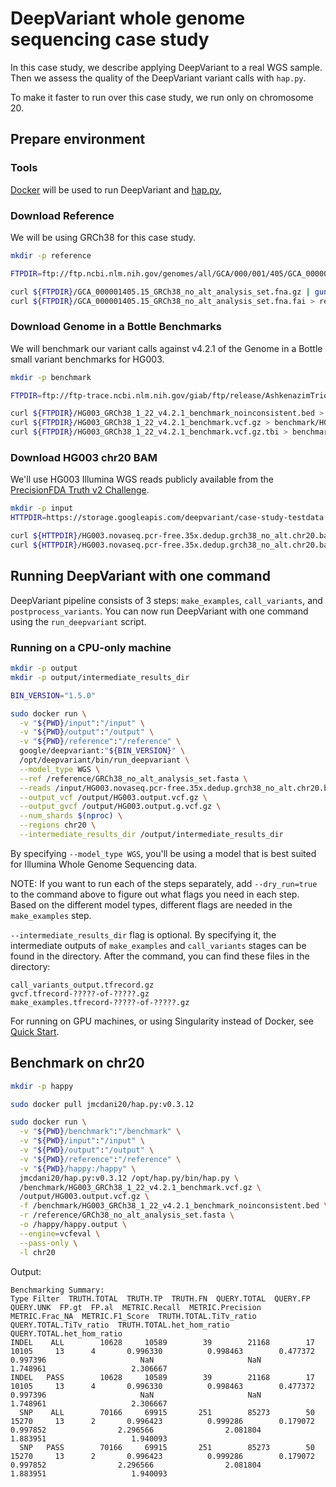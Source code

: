 # DeepVariant whole genome sequencing case study

In this case study, we describe applying DeepVariant to a real WGS sample.
Then we assess the quality of the DeepVariant variant calls with `hap.py`.

To make it faster to run over this case study, we run only on chromosome 20.


## Prepare environment

### Tools

[Docker](https://docs.docker.com/get-docker/) will be used to run DeepVariant
and [hap.py](https://github.com/illumina/hap.py),

### Download Reference

We will be using GRCh38 for this case study.

```bash
mkdir -p reference

FTPDIR=ftp://ftp.ncbi.nlm.nih.gov/genomes/all/GCA/000/001/405/GCA_000001405.15_GRCh38/seqs_for_alignment_pipelines.ucsc_ids

curl ${FTPDIR}/GCA_000001405.15_GRCh38_no_alt_analysis_set.fna.gz | gunzip > reference/GRCh38_no_alt_analysis_set.fasta
curl ${FTPDIR}/GCA_000001405.15_GRCh38_no_alt_analysis_set.fna.fai > reference/GRCh38_no_alt_analysis_set.fasta.fai
```

### Download Genome in a Bottle Benchmarks

We will benchmark our variant calls against v4.2.1 of the Genome in a Bottle
small variant benchmarks for HG003.

```bash
mkdir -p benchmark

FTPDIR=ftp://ftp-trace.ncbi.nlm.nih.gov/giab/ftp/release/AshkenazimTrio/HG003_NA24149_father/NISTv4.2.1/GRCh38

curl ${FTPDIR}/HG003_GRCh38_1_22_v4.2.1_benchmark_noinconsistent.bed > benchmark/HG003_GRCh38_1_22_v4.2.1_benchmark_noinconsistent.bed
curl ${FTPDIR}/HG003_GRCh38_1_22_v4.2.1_benchmark.vcf.gz > benchmark/HG003_GRCh38_1_22_v4.2.1_benchmark.vcf.gz
curl ${FTPDIR}/HG003_GRCh38_1_22_v4.2.1_benchmark.vcf.gz.tbi > benchmark/HG003_GRCh38_1_22_v4.2.1_benchmark.vcf.gz.tbi
```

### Download HG003 chr20 BAM

We'll use HG003 Illumina WGS reads publicly available from the
[PrecisionFDA Truth v2 Challenge](https://doi.org/10.1101/2020.11.13.380741).

```bash
mkdir -p input
HTTPDIR=https://storage.googleapis.com/deepvariant/case-study-testdata

curl ${HTTPDIR}/HG003.novaseq.pcr-free.35x.dedup.grch38_no_alt.chr20.bam > input/HG003.novaseq.pcr-free.35x.dedup.grch38_no_alt.chr20.bam
curl ${HTTPDIR}/HG003.novaseq.pcr-free.35x.dedup.grch38_no_alt.chr20.bam.bai > input/HG003.novaseq.pcr-free.35x.dedup.grch38_no_alt.chr20.bam.bai
```


## Running DeepVariant with one command

DeepVariant pipeline consists of 3 steps: `make_examples`, `call_variants`, and
`postprocess_variants`. You can now run DeepVariant with one command using the
`run_deepvariant` script.

### Running on a CPU-only machine

```bash
mkdir -p output
mkdir -p output/intermediate_results_dir

BIN_VERSION="1.5.0"

sudo docker run \
  -v "${PWD}/input":"/input" \
  -v "${PWD}/output":"/output" \
  -v "${PWD}/reference":"/reference" \
  google/deepvariant:"${BIN_VERSION}" \
  /opt/deepvariant/bin/run_deepvariant \
  --model_type WGS \
  --ref /reference/GRCh38_no_alt_analysis_set.fasta \
  --reads /input/HG003.novaseq.pcr-free.35x.dedup.grch38_no_alt.chr20.bam \
  --output_vcf /output/HG003.output.vcf.gz \
  --output_gvcf /output/HG003.output.g.vcf.gz \
  --num_shards $(nproc) \
  --regions chr20 \
  --intermediate_results_dir /output/intermediate_results_dir
```

By specifying `--model_type WGS`, you'll be using a model that is best suited
for Illumina Whole Genome Sequencing data.

NOTE: If you want to run each of the steps separately, add `--dry_run=true`
to the command above to figure out what flags you need in each step. Based on
the different model types, different flags are needed in the `make_examples`
step.

`--intermediate_results_dir` flag is optional. By specifying it, the
intermediate outputs of `make_examples` and `call_variants` stages can be found
in the directory. After the command, you can find these files in the directory:

```
call_variants_output.tfrecord.gz
gvcf.tfrecord-?????-of-?????.gz
make_examples.tfrecord-?????-of-?????.gz
```

For running on GPU machines, or using Singularity instead of Docker, see
[Quick Start](deepvariant-quick-start.md).

## Benchmark on chr20

```bash
mkdir -p happy

sudo docker pull jmcdani20/hap.py:v0.3.12

sudo docker run \
  -v "${PWD}/benchmark":"/benchmark" \
  -v "${PWD}/input":"/input" \
  -v "${PWD}/output":"/output" \
  -v "${PWD}/reference":"/reference" \
  -v "${PWD}/happy:/happy" \
  jmcdani20/hap.py:v0.3.12 /opt/hap.py/bin/hap.py \
  /benchmark/HG003_GRCh38_1_22_v4.2.1_benchmark.vcf.gz \
  /output/HG003.output.vcf.gz \
  -f /benchmark/HG003_GRCh38_1_22_v4.2.1_benchmark_noinconsistent.bed \
  -r /reference/GRCh38_no_alt_analysis_set.fasta \
  -o /happy/happy.output \
  --engine=vcfeval \
  --pass-only \
  -l chr20
```

Output:

```
Benchmarking Summary:
Type Filter  TRUTH.TOTAL  TRUTH.TP  TRUTH.FN  QUERY.TOTAL  QUERY.FP  QUERY.UNK  FP.gt  FP.al  METRIC.Recall  METRIC.Precision  METRIC.Frac_NA  METRIC.F1_Score  TRUTH.TOTAL.TiTv_ratio  QUERY.TOTAL.TiTv_ratio  TRUTH.TOTAL.het_hom_ratio  QUERY.TOTAL.het_hom_ratio
INDEL    ALL        10628     10589        39        21168        17      10105     13      4       0.996330          0.998463        0.477372         0.997396                     NaN                     NaN                   1.748961                   2.306667
INDEL   PASS        10628     10589        39        21168        17      10105     13      4       0.996330          0.998463        0.477372         0.997396                     NaN                     NaN                   1.748961                   2.306667
  SNP    ALL        70166     69915       251        85273        50      15270     13      2       0.996423          0.999286        0.179072         0.997852                2.296566                2.081804                   1.883951                   1.940093
  SNP   PASS        70166     69915       251        85273        50      15270     13      2       0.996423          0.999286        0.179072         0.997852                2.296566                2.081804                   1.883951                   1.940093
```

